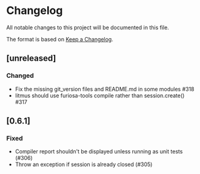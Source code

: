 # Changelog

All notable changes to this project will be documented in this file.

The format is based on [Keep a Changelog](https://keepachangelog.com/en/1.0.0/).

## [unreleased]
### Changed
- Fix the missing git_version files and README.md in some modules #318
- litmus should use furiosa-tools compile rather than session.create() #317

## [0.6.1]
### Fixed
- Compiler report shouldn't be displayed unless running as unit tests (#306)
- Throw an exception if session is already closed (#305)
